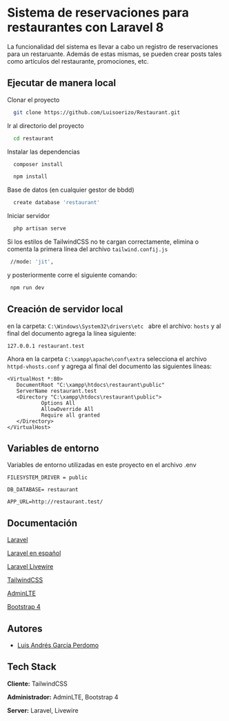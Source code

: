 # Sistema de reservaciones para restaurantes con Laravel 8

La funcionalidad del sistema es llevar a cabo un registro de reservaciones para un restaruante.
Además de estas mismas, se pueden crear posts tales como artículos del restaurante, promociones, etc.

## Ejecutar de manera local

Clonar el proyecto
```bash
  git clone https://github.com/Luisoerizo/Restaurant.git
```

Ir al directorio del proyecto

```bash
  cd restaurant
```

Instalar las dependencias

```bash
  composer install
```
```bash
  npm install
```

Base de datos (en cualquier gestor de bbdd)
```bash
  create database 'restaurant'
```

Iniciar servidor
```bash
  php artisan serve
```

Si los estilos de TailwindCSS no te cargan correctamente, elimina  o comenta la primera línea del archivo ```tailwind.confij.js```
```bash
 //mode: 'jit',
```
y posteriormente corre el siguiente comando:
```bash
 npm run dev
```
## Creación de servidor local
en la carpeta:  ```C:\Windows\System32\drivers\etc ``` abre el archivo: ```hosts```
y al final del documento agrega la línea siguiente: 

```127.0.0.1 restaurant.test```

Ahora en la carpeta  ```C:\xampp\apache\conf\extra``` selecciona el archivo 
 ```httpd-vhosts.conf``` y agrega al final del documento las siguientes líneas:
 ```
<VirtualHost *:80>
    DocumentRoot "C:\xampp\htdocs\restaurant\public"
    ServerName restaurant.test
    <Directory "C:\xampp\htdocs\restaurant\public">
            Options All
            AllowOverride All
            Require all granted
    </Directory>
</VirtualHost>
```

## Variables de entorno

Variables de entorno utilizadas en este proyecto en el archivo .env

`FILESYSTEM_DRIVER = public` 

`DB_DATABASE= restaurant`

`APP_URL=http://restaurant.test/`
## Documentación

[Laravel](https://laravel.com/docs/8.x)

[Laravel en español](https://codersfree.com/documentacion/laravel-espa%C3%B1ol)

[Laravel Livewire](https://laravel-livewire.com/)

[TailwindCSS](https://tailwindcss.com/docs)

[AdminLTE](https://github.com/jeroennoten/Laravel-AdminLTE)

[Bootstrap 4](https://getbootstrap.com/docs/4.0/getting-started/introduction/)

## Autores

- [Luis Andrés García Perdomo](https://www.github.com/luisoerizo)

## Tech Stack

**Cliente:**  TailwindCSS

**Administrador:** AdminLTE, Bootstrap 4

**Server:** Laravel, Livewire

  
